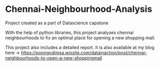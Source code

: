 # Chennai-Neighbourhood-Analysis
Project created as a part of Datascience capstone

With the help of python libraries, this project analyses chennai neighbourhoods to fix an optimal place for opening a new shopping mall.

This project also includes a detailed report. 
It is also available at my blog here -> https://poongodimsa.wixsite.com/datainaction/post/chennai-neighbourhoods-to-open-a-new-shoppingmall
